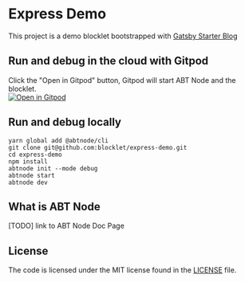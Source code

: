 # Express Demo

This project is a demo blocklet bootstrapped with [Gatsby Starter Blog](https://github.com/gatsbyjs/gatsby-starter-blog)

## Run and debug in the cloud with Gitpod

Click the "Open in Gitpod" button, Gitpod will start ABT Node and the blocklet.<br>[![Open in Gitpod](https://gitpod.io/button/open-in-gitpod.svg)](https://gitpod.io/#https://github.com/blocklet/express-demo)

## Run and debug locally

```shell
yarn global add @abtnode/cli
git clone git@github.com:blocklet/express-demo.git
cd express-demo
npm install
abtnode init --mode debug
abtnode start
abtnode dev
```

## What is ABT Node

[TODO] link to ABT Node Doc Page

## License

The code is licensed under the MIT license found in the
[LICENSE](LICENSE) file.
